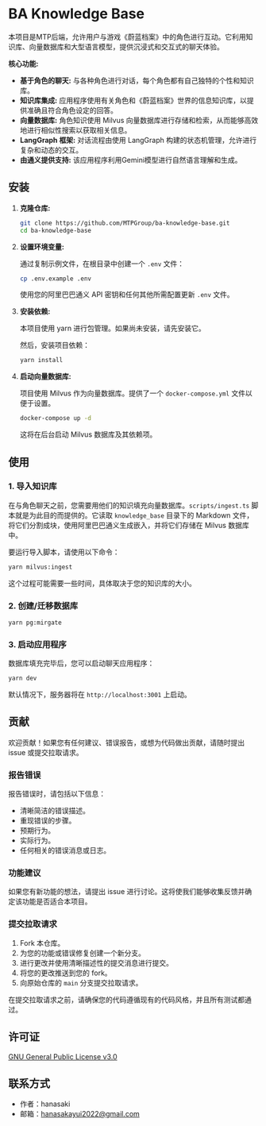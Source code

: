 # BA Knowledge Base

本项目是MTP后端，允许用户与游戏《蔚蓝档案》中的角色进行互动。它利用知识库、向量数据库和大型语言模型，提供沉浸式和交互式的聊天体验。

**核心功能:**

- **基于角色的聊天:** 与各种角色进行对话，每个角色都有自己独特的个性和知识库。
- **知识库集成:** 应用程序使用有关角色和《蔚蓝档案》世界的信息知识库，以提供准确且符合角色设定的回答。
- **向量数据库:** 角色知识使用 Milvus 向量数据库进行存储和检索，从而能够高效地进行相似性搜索以获取相关信息。
- **LangGraph 框架:** 对话流程由使用 LangGraph 构建的状态机管理，允许进行复杂和动态的交互。
- **由通义提供支持:** 该应用程序利用Gemini模型进行自然语言理解和生成。

## 安装

1.  **克隆仓库:**

    ```bash
    git clone https://github.com/MTPGroup/ba-knowledge-base.git
    cd ba-knowledge-base
    ```

2.  **设置环境变量:**

    通过复制示例文件，在根目录中创建一个 `.env` 文件：

    ```bash
    cp .env.example .env
    ```

    使用您的阿里巴巴通义 API 密钥和任何其他所需配置更新 `.env` 文件。

3.  **安装依赖:**

    本项目使用 yarn 进行包管理。如果尚未安装，请先安装它。

    然后，安装项目依赖：

    ```bash
    yarn install
    ```

4.  **启动向量数据库:**

    项目使用 Milvus 作为向量数据库。提供了一个 `docker-compose.yml` 文件以便于设置。

    ```bash
    docker-compose up -d
    ```

    这将在后台启动 Milvus 数据库及其依赖项。

## 使用

### 1. 导入知识库

在与角色聊天之前，您需要用他们的知识填充向量数据库。`scripts/ingest.ts` 脚本就是为此目的而提供的。它读取 `knowledge_base` 目录下的 Markdown 文件，将它们分割成块，使用阿里巴巴通义生成嵌入，并将它们存储在 Milvus 数据库中。

要运行导入脚本，请使用以下命令：

```bash
yarn milvus:ingest
```

这个过程可能需要一些时间，具体取决于您的知识库的大小。

### 2. 创建/迁移数据库

```bash
yarn pg:mirgate
```

### 3. 启动应用程序

数据库填充完毕后，您可以启动聊天应用程序：

```bash
yarn dev
```

默认情况下，服务器将在 `http://localhost:3001` 上启动。

## 贡献

欢迎贡献！如果您有任何建议、错误报告，或想为代码做出贡献，请随时提出 issue 或提交拉取请求。

### 报告错误

报告错误时，请包括以下信息：

- 清晰简洁的错误描述。
- 重现错误的步骤。
- 预期行为。
- 实际行为。
- 任何相关的错误消息或日志。

### 功能建议

如果您有新功能的想法，请提出 issue 进行讨论。这将使我们能够收集反馈并确定该功能是否适合本项目。

### 提交拉取请求

1.  Fork 本仓库。
2.  为您的功能或错误修复创建一个新分支。
3.  进行更改并使用清晰描述性的提交消息进行提交。
4.  将您的更改推送到您的 fork。
5.  向原始仓库的 `main` 分支提交拉取请求。

在提交拉取请求之前，请确保您的代码遵循现有的代码风格，并且所有测试都通过。

## 许可证

[GNU General Public License v3.0](LICENSE)

## 联系方式

- 作者：hanasaki
- 邮箱：hanasakayui2022@gmail.com

